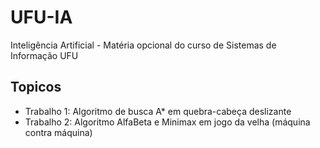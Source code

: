 # UFU-IA
Inteligência Artificial - Matéria opcional do curso de Sistemas de Informação UFU

## Topicos 
- Trabalho 1: Algoritmo de busca A* em quebra-cabeça deslizante
- Trabalho 2: Algoritmo AlfaBeta e Minimax em jogo da velha (máquina contra máquina)
